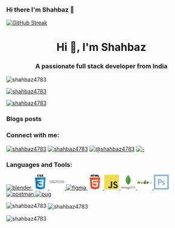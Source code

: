 ### Hi there I'm Shahbaz 👋

<!--
**shahbaz4783/shahbaz4783** is a ✨ _special_ ✨ repository because its `README.md` (this file) appears on your GitHub profile.

Here are some ideas to get you started:

- 🔭 I’m currently working on web apps
- 🌱 I’m currently learning web development
- 👯 I’m looking to collaborate on any platform
- 🤔 I’m looking for help with freelance
- 💬 Ask me about anything
- 📫 How to reach me: tg: @shahbaz4783 | twitter: @shahbaz4783 
- 😄 Pronouns: ...
- ⚡ Fun fact: ...
-->

[![GitHub Streak](https://streak-stats.demolab.com?user=shahbaz4783&theme=vue-dark&hide_border=true&border_radius=10&date_format=M%20j%5B%2C%20Y%5D)](https://git.io/streak-stats)


<h1 align="center">Hi 👋, I'm Shahbaz</h1>
<h3 align="center">A passionate full stack developer from India</h3>

<p align="left"> <img src="https://komarev.com/ghpvc/?username=shahbaz4783&label=Profile%20views&color=0e75b6&style=flat" alt="shahbaz4783" /> </p>

<p align="left"> <a href="https://github.com/ryo-ma/github-profile-trophy"><img src="https://github-profile-trophy.vercel.app/?username=shahbaz4783" alt="shahbaz4783" /></a> </p>

<p align="left"> <a href="https://twitter.com/shahbaz4783" target="blank"><img src="https://img.shields.io/twitter/follow/shahbaz4783?logo=twitter&style=for-the-badge" alt="shahbaz4783" /></a> </p>

### Blogs posts
<!-- BLOG-POST-LIST:START -->
<!-- BLOG-POST-LIST:END -->

<h3 align="left">Connect with me:</h3>
<p align="left">
<a href="https://dev.to/shahbaz4783" target="blank"><img align="center" src="https://raw.githubusercontent.com/rahuldkjain/github-profile-readme-generator/master/src/images/icons/Social/devto.svg" alt="shahbaz4783" height="30" width="40" /></a>
<a href="https://twitter.com/shahbaz4783" target="blank"><img align="center" src="https://raw.githubusercontent.com/rahuldkjain/github-profile-readme-generator/master/src/images/icons/Social/twitter.svg" alt="shahbaz4783" height="30" width="40" /></a>
<a href="https://medium.com/@shahbaz4783" target="blank"><img align="center" src="https://raw.githubusercontent.com/rahuldkjain/github-profile-readme-generator/master/src/images/icons/Social/medium.svg" alt="@shahbaz4783" height="30" width="40" /></a>
<a href="/-" target="blank"><img align="center" src="https://raw.githubusercontent.com/rahuldkjain/github-profile-readme-generator/master/src/images/icons/Social/rss.svg" alt="-" height="30" width="40" /></a>
</p>

<h3 align="left">Languages and Tools:</h3>
<p align="left"> <a href="https://www.blender.org/" target="_blank" rel="noreferrer"> <img src="https://download.blender.org/branding/community/blender_community_badge_white.svg" alt="blender" width="40" height="40"/> </a> <a href="https://www.w3schools.com/css/" target="_blank" rel="noreferrer"> <img src="https://raw.githubusercontent.com/devicons/devicon/master/icons/css3/css3-original-wordmark.svg" alt="css3" width="40" height="40"/> </a> <a href="https://expressjs.com" target="_blank" rel="noreferrer"> <img src="https://raw.githubusercontent.com/devicons/devicon/master/icons/express/express-original-wordmark.svg" alt="express" width="40" height="40"/> </a> <a href="https://www.figma.com/" target="_blank" rel="noreferrer"> <img src="https://www.vectorlogo.zone/logos/figma/figma-icon.svg" alt="figma" width="40" height="40"/> </a> <a href="https://www.w3.org/html/" target="_blank" rel="noreferrer"> <img src="https://raw.githubusercontent.com/devicons/devicon/master/icons/html5/html5-original-wordmark.svg" alt="html5" width="40" height="40"/> </a> <a href="https://developer.mozilla.org/en-US/docs/Web/JavaScript" target="_blank" rel="noreferrer"> <img src="https://raw.githubusercontent.com/devicons/devicon/master/icons/javascript/javascript-original.svg" alt="javascript" width="40" height="40"/> </a> <a href="https://www.mongodb.com/" target="_blank" rel="noreferrer"> <img src="https://raw.githubusercontent.com/devicons/devicon/master/icons/mongodb/mongodb-original-wordmark.svg" alt="mongodb" width="40" height="40"/> </a> <a href="https://nodejs.org" target="_blank" rel="noreferrer"> <img src="https://raw.githubusercontent.com/devicons/devicon/master/icons/nodejs/nodejs-original-wordmark.svg" alt="nodejs" width="40" height="40"/> </a> <a href="https://www.photoshop.com/en" target="_blank" rel="noreferrer"> <img src="https://raw.githubusercontent.com/devicons/devicon/master/icons/photoshop/photoshop-line.svg" alt="photoshop" width="40" height="40"/> </a> <a href="https://postman.com" target="_blank" rel="noreferrer"> <img src="https://www.vectorlogo.zone/logos/getpostman/getpostman-icon.svg" alt="postman" width="40" height="40"/> </a> <a href="https://pugjs.org" target="_blank" rel="noreferrer"> <img src="https://cdn.worldvectorlogo.com/logos/pug.svg" alt="pug" width="40" height="40"/> </a> </p>

<p><img align="left" src="https://github-readme-stats.vercel.app/api/top-langs?username=shahbaz4783&show_icons=true&locale=en&layout=compact" alt="shahbaz4783" /></p>

<p>&nbsp;<img align="center" src="https://github-readme-stats.vercel.app/api?username=shahbaz4783&show_icons=true&locale=en" alt="shahbaz4783" /></p>

<p><img align="center" src="https://github-readme-streak-stats.herokuapp.com/?user=shahbaz4783&" alt="shahbaz4783" /></p>
